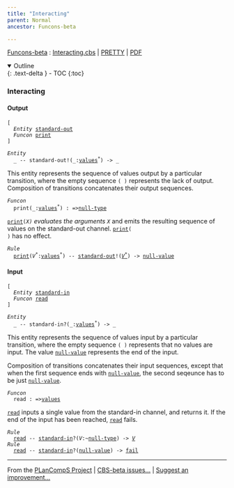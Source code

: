 ```yaml
---
title: "Interacting"
parent: Normal
ancestor: Funcons-beta

---
```


[Funcons-beta] : [Interacting.cbs] \| [PRETTY] \| [PDF]

<details open markdown="block">
  <summary>
    Outline
  </summary>
  {: .text-delta }
- TOC
{:toc}
</details>

### Interacting

#### Output

<div class="highlighter-rouge"><pre class="highlight"><code>[
  <i class="keyword">Entity</i> <span class="name"><a href="#Name_standard-out">standard-out</a></span>
  <i class="keyword">Funcon</i> <span class="name"><a href="#Name_print">print</a></span>
]</code></pre></div>



<div class="highlighter-rouge"><pre class="highlight"><code><i class="keyword">Entity</i>
  _ -- <span class="ent-name"><span id="Name_standard-out">standard-out</span></span>!(_:<span class="name"><a href="../../../Values/Value-Types/index.html#Name_values">values</a></span><sup class="sup">*</sup>) -> _</code></pre></div>


  This entity represents the sequence of values output by a particular
  transition, where the empty sequence <code>( )</code> represents the lack of output.
  Composition of transitions concatenates their output sequences.



<div class="highlighter-rouge"><pre class="highlight"><code><i class="keyword">Funcon</i>
  <span class="name"><span id="Name_print">print</span></span>(_:<span class="name"><a href="../../../Values/Value-Types/index.html#Name_values">values</a></span><sup class="sup">*</sup>) : =><span class="name"><a href="../../../Values/Primitive/Null/index.html#Name_null-type">null-type</a></span></code></pre></div>

  <code><span class="name"><a href="#Name_print">print</a></span>(<i class="var">X<sup class="sup">*</sup></i>)</code> evaluates the arguments <code><i class="var">X<sup class="sup">*</sup></i></code> and emits the resulting sequence of
  values on the standard-out channel. <code><span class="name"><a href="#Name_print">print</a></span>( )</code> has no effect.

<div class="highlighter-rouge"><pre class="highlight"><code><i class="keyword">Rule</i>
  <span class="name"><a href="#Name_print">print</a></span>(<span id="Variable139_V*"><i class="var">V<sup class="sup">*</sup></i></span>:<span class="name"><a href="../../../Values/Value-Types/index.html#Name_values">values</a></span><sup class="sup">*</sup>) -- <span class="ent-name"><a href="#Name_standard-out">standard-out</a></span>!(<a href="#Variable139_V*"><i class="var">V<sup class="sup">*</sup></i></a>) -> <span class="name"><a href="../../../Values/Primitive/Null/index.html#Name_null-value">null-value</a></span></code></pre></div>



#### Input

<div class="highlighter-rouge"><pre class="highlight"><code>[
  <i class="keyword">Entity</i> <span class="name"><a href="#Name_standard-in">standard-in</a></span>
  <i class="keyword">Funcon</i> <span class="name"><a href="#Name_read">read</a></span>
]</code></pre></div>


<div class="highlighter-rouge"><pre class="highlight"><code><i class="keyword">Entity</i>
  _ -- <span class="ent-name"><span id="Name_standard-in">standard-in</span></span>?(_:<span class="name"><a href="../../../Values/Value-Types/index.html#Name_values">values</a></span><sup class="sup">*</sup>) -> _</code></pre></div>


  This entity represents the sequence of values input by a particular
  transition, where the empty sequence <code>( )</code> represents that no values are
  input. The value <code><span class="name"><a href="../../../Values/Primitive/Null/index.html#Name_null-value">null-value</a></span></code> represents the end of the input.
  
  Composition of transitions concatenates their input sequences, except that
  when the first sequence ends with <code><span class="name"><a href="../../../Values/Primitive/Null/index.html#Name_null-value">null-value</a></span></code>, the second seqeunce has to be
  just <code><span class="name"><a href="../../../Values/Primitive/Null/index.html#Name_null-value">null-value</a></span></code>.



<div class="highlighter-rouge"><pre class="highlight"><code><i class="keyword">Funcon</i>
  <span class="name"><span id="Name_read">read</span></span> : =><span class="name"><a href="../../../Values/Value-Types/index.html#Name_values">values</a></span></code></pre></div>

  <code><span class="name"><a href="#Name_read">read</a></span></code> inputs a single value from the standard-in channel, and returns it.
  If the end of the input has been reached, <code><span class="name"><a href="#Name_read">read</a></span></code> fails.

<div class="highlighter-rouge"><pre class="highlight"><code><i class="keyword">Rule</i>
  <span class="name"><a href="#Name_read">read</a></span> -- <span class="ent-name"><a href="#Name_standard-in">standard-in</a></span>?(<span id="Variable312_V"><i class="var">V</i></span>:~<span class="name"><a href="../../../Values/Primitive/Null/index.html#Name_null-type">null-type</a></span>) -> <a href="#Variable312_V"><i class="var">V</i></a>
<i class="keyword">Rule</i>
  <span class="name"><a href="#Name_read">read</a></span> -- <span class="ent-name"><a href="#Name_standard-in">standard-in</a></span>?(<span class="name"><a href="../../../Values/Primitive/Null/index.html#Name_null-value">null-value</a></span>) -> <span class="name"><a href="../../Abnormal/Failing/index.html#Name_fail">fail</a></span></code></pre></div>



[Funcons-beta]: /CBS-beta/docs/Funcons-beta
  "FUNCONS-BETA"
[Unstable-Funcons-beta]: /CBS-beta/docs/Unstable-Funcons-beta
  "UNSTABLE-FUNCONS-BETA"
[Languages-beta]: /CBS-beta/docs/Languages-beta
  "LANGUAGES-BETA"
[Unstable-Languages-beta]: /CBS-beta/docs/Unstable-Languages-beta
  "UNSTABLE-LANGUAGES-BETA"
[CBS-beta]: /CBS-beta
  "CBS-BETA"
[Interacting.cbs]: https://github.com/plancomps/CBS-beta/blob/master/Funcons-beta/Computations/Normal/Interacting/Interacting.cbs
  "CBS SOURCE FILE ON GITHUB"
[PLAIN]: /CBS-beta/docs/Funcons-beta/Computations/Normal/Interacting
  "CBS SOURCE WEB PAGE"
[PRETTY]: /CBS-beta/math/Funcons-beta/Computations/Normal/Interacting
  "CBS-KATEX WEB PAGE"
[PDF]: /CBS-beta/math/Funcons-beta/Computations/Normal/Interacting/Interacting.pdf
  "CBS-LATEX PDF FILE"
[PLanCompS Project]: https://plancomps.github.io
  "PROGRAMMING LANGUAGE COMPONENTS AND SPECIFICATIONS PROJECT HOME PAGE"

____

From the [PLanCompS Project] | [CBS-beta issues...] | [Suggest an improvement...]

[CBS-beta issues...]: https://github.com/plancomps/CBS-beta/issues
   "CBS-BETA ISSUE REPORTS ON GITHUB"
 [Suggest an improvement...]: mailto:plancomps@gmail.com?Subject=CBS-beta%20-%20comment&Body=Re%3A%20CBS-beta%20specification%20at%20Computations/Normal/Interacting/Interacting.cbs%0A%0AComment/Query/Issue/Suggestion%3A%0A%0A%0ASignature%3A%0A
   "GENERATE AN EMAIL TEMPLATE"
